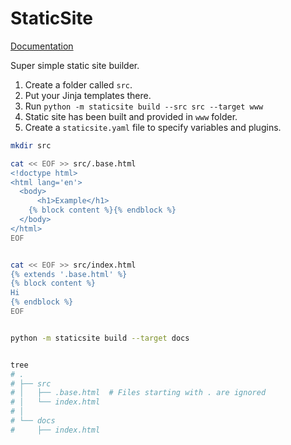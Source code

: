 # StaticSite

[Documentation](https://thesage21.github.io/staticsite/)

Super simple static site builder.

1. Create a folder called `src`.
2. Put your Jinja templates there.
3. Run `python -m staticsite build --src src --target www`
4. Static site has been built and provided in `www` folder.
5. Create a `staticsite.yaml` file to specify variables and plugins.

```bash
mkdir src

cat << EOF >> src/.base.html
<!doctype html>
<html lang='en'>
  <body>
      <h1>Example</h1>
    {% block content %}{% endblock %}
  </body>
</html>
EOF


cat << EOF >> src/index.html
{% extends '.base.html' %}
{% block content %}
Hi
{% endblock %}
EOF


python -m staticsite build --target docs


tree
# .
# ├── src
# │   ├── .base.html  # Files starting with . are ignored
# │   └── index.html
# │
# └── docs
#     ├── index.html
```
